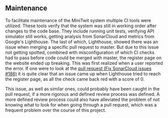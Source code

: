 ## Maintenance
To facilitate maintenance of the MiniTwit system multiple CI tools were utilized. These tools verify that the system was still in working order after changes to the code base. They include running unit tests, verifying API simulator still works, getting analysis from SonarCloud and metrics from Google's Lighthouse. 
The last of which, Lighthouse, showed there was an issue when merging a specific pull request to master. 
But due to this issue not getting spotted, combined with misconfiguration of which CI checks had to pass before code could be merged with master, the register page on the website ended up breaking. This was first realized when a user reported the error. 
If one were to look at the [pull request (Fix SonarCloud issues #186)](https://github.com/jlndk/devoops/pull/186) it is quite clear that an issue came up when Lighthouse tried to reach the register page, as all the check came back red with a score of 0. 

This issue, as well as similar ones, could probably have been caught in the pull request, if a more rigorous and defined review process was defined. 
A more defined review process could also have alleviated the problem of not knowing what to look for when going through a pull request, which was a frequent problem over the course of this project.
